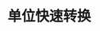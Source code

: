 ---
layout: home
home: true

lang: zh-CN
title: 单位快速转换
titleTemplate: 首页
editLink: true
lastUpdated: true
head:
  - - meta
    - name: description
      content: hello
  - - meta
    - name: keywords
      content: super duper SEO
hero:
  image:
    src: /logo.png
    alt: VitePress
  name: "Unit Converter"
  text: "单位快速转换在线工具"
  tagline: "免费的在线单位换算计算器，包含重量、长度、面积、时间、温度和更多其他类别的单位换算器"
  actions:
    - theme: brand
      text: 开始使用
      link: /dashbord
    - theme: alt
      text: GitHub
      link: https://github.com/vuejs/vitepress
features:
  - icon: 🌡️
    title: 温度
    details: 摄氏度（℃）、华氏度（°F）、开尔文（K）、列氏度（°R）
    linkText: 开始使用
    link: /Temperature
  - icon: ⏱️
    title: 时间
    details: 毫秒（ms）、秒（s）、分钟（min）、小时（h）、天（d）
    linkText: 开始使用
    link: /getting-started
  - icon: 📏
    title: 长度
    details: 纳米（nm）、微米（μm）、毫米（mm）、厘米（cm）、千米（km）
    linkText: 开始使用
    link: /Length
  - icon: 🏡
    title: 面积
    details: 平方米（m²）、平方毫米（mm²）、方厘米（cm²）、平方千米（km²）
    linkText: 开始使用
    link: /Area
  - icon: 🌍
    title: 重量
    details: 克（g）、千克（kg）、微克（mcg）、毫克（mg）、吨（t）
    linkText: 开始使用
    link: /Mass
  - icon: 🧝
    title: 更多
    details: Volume（体积）、Frequency（频率）、Speed（速度）、Pressure（压力）、Digital（数字）
    linkText: 查看更多
    link: /dashbord
---